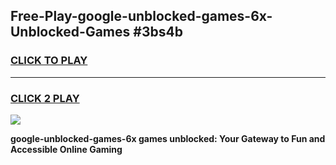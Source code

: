 
## Free-Play-google-unblocked-games-6x-Unblocked-Games #3bs4b
<h3>
<a href="https://news.freeplayer.one?title=google-unblocked-games-6x&ref=8M">CLICK TO PLAY</a></h3>
<hr>

<h3>
<a href="https://news.freeplayer.one?title=google-unblocked-games-6x&ref=8M">CLICK 2 PLAY</a>
  
</h3>

<a href="https://news.freeplayer.one?title=google-unblocked-games-6x&ref=8M"><img src="https://clearcache.store/games.png"></a>


**google-unblocked-games-6x games unblocked: Your Gateway to Fun and Accessible Online Gaming**
